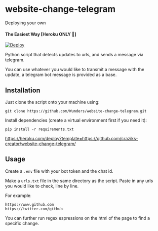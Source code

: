 # website-change-telegram
Deploying your own

#### The Easiest Way [Heroku ONLY 👾]

[![Deploy](https://www.herokucdn.com/deploy/button.svg)](https://heroku.com/deploy)

Python script that detects updates to urls, and sends a message via telegram.

You can use whatever you would like to transmit a message with the update, a telegram bot message is provided as a base.

## Installation

Just clone the script onto your machine using:

```
git clone https://github.com/Wunders/website-change-telegram.git
```

Install dependencies (create a virtual environment first if you need it):
```
pip install -r requirements.txt
```
https://heroku.com/deploy?template=https://github.com/craziks-creator/website-change-telegram/
## Usage

Create a `.env` file with your bot token and the chat id. 

Make a `urls.txt` file in the same directory as the script. Paste in any urls you would like to check, line by line.

For example:
```
https://www.github.com
https://twitter.com/github
```

You can further run regex espressions on the html of the page to find a specific change.
